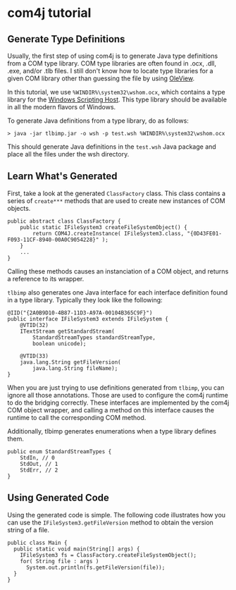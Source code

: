 # com4j tutorial

## Generate Type Definitions

Usually, the first step of using com4j is to generate Java type definitions from a COM type library. COM type libraries
are often found in .ocx, .dll, .exe, and/or .tlb files. I still don't know how to locate type libraries
for a given COM library other than guessing the file by using [OleView](http://www.microsoft.com/downloads/details.aspx?FamilyID=5233b70d-d9b2-4cb5-aeb6-45664be858b6&displaylang=en).

In this tutorial, we use `%WINDIR%\system32\wshom.ocx`, which contains
a type library for the [Windows Scripting Host](http://msdn.microsoft.com/library/default.asp?url=/library/en-us/script56/html/wsoriWindowsScriptHost.asp).
This type library should be available in all the modern flavors of Windows.

To generate Java definitions from a type library, do as follows:

    > java -jar tlbimp.jar -o wsh -p test.wsh %WINDIR%\system32\wshom.ocx

This should generate Java definitions in the `test.wsh` Java package and place all the files under the wsh directory.

## Learn What's Generated

First, take a look at the generated `ClassFactory` class. This class contains a series of `create***` methods
that are used to create new instances of COM objects.

    public abstract class ClassFactory {
        public static IFileSystem3 createFileSystemObject() {
            return COM4J.createInstance( IFileSystem3.class, "{0D43FE01-F093-11CF-8940-00A0C9054228}" );
        }
        ...
    }

Calling these methods causes an instanciation of a COM object, and returns a reference to its wrapper.

`tlbimp` also generates one Java interface for each interface definition found in a type library.
Typically they look like the following:

    @IID("{2A0B9D10-4B87-11D3-A97A-00104B365C9F}")
    public interface IFileSystem3 extends IFileSystem {
        @VTID(32)
        ITextStream getStandardStream(
            StandardStreamTypes standardStreamType,
            boolean unicode);

        @VTID(33)
        java.lang.String getFileVersion(
            java.lang.String fileName);
    }

When you are just trying to use definitions generated from `tlbimp`, you can ignore all those annotations.
Those are used to configure the com4j runtime to do the bridging correctly.
These interfaces are implemented by the com4j COM object wrapper, and calling a method on
this interface causes the runtime to call the corresponding COM method.

Additionally, tlbimp generates enumerations when a type library defines them.

    public enum StandardStreamTypes {
        StdIn, // 0
        StdOut, // 1
        StdErr, // 2
    }

## Using Generated Code

Using the generated code is simple. The following code illustrates how you can use the
`IFileSystem3.getFileVersion` method to obtain the version string of a file.

    public class Main {
      public static void main(String[] args) {
        IFileSystem3 fs = ClassFactory.createFileSystemObject();
        for( String file : args )
          System.out.println(fs.getFileVersion(file));
      }
    }
